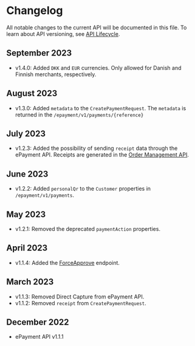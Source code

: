 <!-- START_METADATA
---
title: ePayment API changelog
sidebar_label: Changelog
sidebar_position: 200
pagination_next: null
pagination_prev: null
---
END_METADATA -->

# Changelog

All notable changes to the current API will be documented in this file.
To learn about API versioning, see
[API Lifecycle](https://developer.vippsmobilepay.com/docs/knowledge-base/api-lifecycle/).

## September 2023

* v1.4.0: Added `DKK` and `EUR` currencies. Only allowed for Danish and Finnish merchants, respectively.

## August 2023

* v1.3.0: Added `metadata` to the `CreatePaymentRequest`. The `metadata` is returned in the `/epayment/v1/payments/{reference}`

## July 2023

* v1.2.3: Added the possibility of sending `receipt` data through the ePayment API. Receipts are generated in the
  [Order Management API](https://developer.vippsmobilepay.com/docs/APIs/order-management-api/).

## June 2023

* v1.2.2: Added `personalQr` to the `Customer` properties in `/epayment/v1/payments`.

## May 2023

* v1.2.1: Removed the deprecated `paymentAction` properties.

## April 2023

* v1.1.4: Added the [ForceApprove](https://developer.vippsmobilepay.com/api/epayment#tag/ForceApprove) endpoint.

## March 2023

* v1.1.3: Removed Direct Capture from ePayment API.
* v1.1.2: Removed `receipt` from `CreatePaymentRequest`.

## December 2022

* ePayment API v1.1.1

